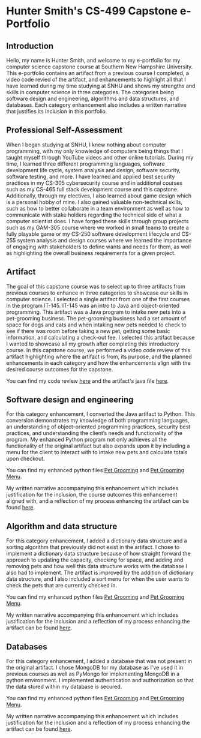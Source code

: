 # Hunter Smith's CS-499 Capstone e-Portfolio

## Introduction
Hello, my name is Hunter Smith, and welcome to my e-portfolio for my computer science capstone course at Southern New Hampshire University. This e-portfolio contains an artifact from a previous course I completed, a video code revied of the artifact, and enhancements to highlight all that I have learned during my time studying at SNHU and shows my strengths and skills in computer science in three categories. The categories being software design and engineering, algorithms and data structures, and databases. Each category enhancement also includes a written narrative that justifies its inclusion in this portfolio.  

## Professional Self-Assessment
When I began studying at SNHU, I knew nothing about computer programming, with my only knowledge of computers being things that I taught myself through YouTube videos and other online tutorials. During my time, I learned three different programming languages, software development life cycle, system analysis and design, software security, software testing, and more. I have learned and applied best security practices in my CS-305 cybersecurity course and in additional courses such as my CS-465 full stack development course and this capstone. Additionally, through my electives, I also learned about game design which is a personal hobby of mine. I also gained valuable non-technical skills, such as how to better collaborate in a team environment as well as how to communicate with stake holders regarding the technical side of what a computer scientist does. I have forged these skills through group projects such as my GAM-305 course where we worked in small teams to create a fully playable game or my CS-250 software development lifecycle and CS-255  system analysis and design courses where we learned the importance of engaging with stakeholders to define wants and needs for them, as well as highlighting the overall business requirements for a given project.

## Artifact
The goal of this capstone course was to select up to three artifacts from previous courses to enhance in three categories to showcase our skills in computer science. I selected a single artifact from one of the first courses in the program IT-145. IT-145 was an intro to Java and object-oriented programming. This artifact was a Java program to intake new pets into a pet-grooming business. The pet-grooming business had a set amount of space for dogs and cats and when intaking new pets needed to check to see if there was room before taking a new pet, getting some basic information, and calculating a check-out fee. I selected this artifact because I wanted to showcase all my growth after completing this introductory course.  In this capstone course, we performed a video code review of this artifact highlighting where the artifact is from, its purpose, and the planned enhancements in each category and how the enhancements align with the desired course outcomes for the capstone. 

You can find my code review [here](https://youtu.be/wUd5pwhC9YM) and the artifact's java file [here](https://github.com/hsmith1994/hsmith1994.github.io/blob/main/DogClass.java).

## Software design and engineering
For this category enhancement, I converted the Java artifact to Python. This conversion demonstrates my knowledge of both programming languages, an understanding of object-oriented programming practices, security best practices, and understanding the client’s needs and functionality of the program. My enhanced Python program not only achieves all the functionality of the original artifact but also expands upon it by including a menu for the client to interact with to intake new pets and calculate totals upon checkout.

You can find my enhanced python files [Pet Grooming](https://github.com/hsmith1994/hsmith1994.github.io/blob/main/PetGrooming.py) and [Pet Grooming Menu](https://github.com/hsmith1994/hsmith1994.github.io/blob/main/PetGroomingMenu.py).

My written narrative accompanying this enhancement which includes justification for the inclusion, the course outcomes this enhancement aligned with, and a reflection of my process enhancing the artifact can be found [here](/CS499Milestone2Smith.docx).

## Algorithm and data structure
For this category enhancement, I added a dictionary data structure and a sorting algorithm that previously did not exist in the artifact. I chose to implement a dictionary data structure because of how straight forward the approach to updating the capacity, checking for space, and adding and removing pets and how well this data structure works with the database I also had to implement. The artifact is improved by the addition of dictionary data structure, and I also included a sort menu for when the user wants to check the pets that are currently checked in.

You can find my enhanced python files [Pet Grooming](https://github.com/hsmith1994/hsmith1994.github.io/blob/main/PetGrooming.py) and [Pet Grooming Menu](https://github.com/hsmith1994/hsmith1994.github.io/blob/main/PetGroomingMenu.py).

My written narrative accompanying this enhancement which includes justification for the inclusion and a reflection of my process enhancing the artifact can be found [here](/CS499Milestone3NarrativeSmith.docx).

## Databases
For this category enhancement, I added a database that was not present in the original artifact. I chose MongoDB for my database as I’ve used it in previous courses as well as PyMongo for implementing MongoDB in a python environment. I implemented authentication and authorization so that the data stored within my database is secured.

You can find my enhanced python files [Pet Grooming](https://github.com/hsmith1994/hsmith1994.github.io/blob/main/PetGrooming.py) and [Pet Grooming Menu](https://github.com/hsmith1994/hsmith1994.github.io/blob/main/PetGroomingMenu.py).

My written narrative accompanying this enhancement which includes justification for the inclusion and a reflection of my process enhancing the artifact can be found [here](/CS499Milestone4Smith.docx).

